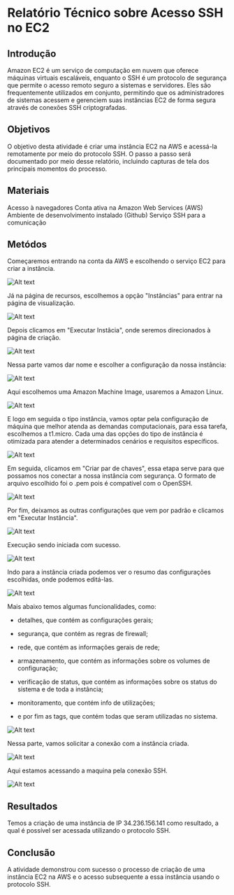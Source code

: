 # Relatório Técnico sobre Acesso SSH no EC2

## Introdução

Amazon EC2 é um serviço de computação em nuvem que oferece máquinas virtuais escaláveis, enquanto o SSH é um protocolo de segurança que permite o acesso remoto seguro a sistemas e servidores. Eles são frequentemente utilizados em conjunto, permitindo que os administradores de sistemas acessem e gerenciem suas instâncias EC2 de forma segura através de conexões SSH criptografadas.

## Objetivos

O objetivo desta atividade é criar uma instância EC2 na AWS e acessá-la remotamente por meio do protocolo SSH. O passo a passo será documentado por meio desse relatório, incluindo capturas de tela dos principais momentos do processo.

## Materiais

Acesso à navegadores 
Conta ativa na Amazon Web Services (AWS)
Ambiente de desenvolvimento instalado (Github)
Serviço SSH para a comunicação

## Metódos 

Começaremos entrando na conta da AWS e escolhendo o serviço EC2 para criar a instância.

![Alt text](./img/tela-inicial.png)

Já na página de recursos, escolhemos a opção "Instâncias" para entrar na página de visualização.

![Alt text](./img/instancia.png)

Depois clicamos em "Executar Instâcia", onde seremos direcionados à página de criação.

![Alt text](./img/PAG1.png)

Nessa parte vamos dar nome e escolher a configuração da nossa instância:

![Alt text](<./img/Captura de tela 2023-08-09 155808.png>)

Aqui escolhemos uma Amazon Machine Image, usaremos a Amazon Linux.

![Alt text](./img/ami.png)

E logo em seguida o tipo instância, vamos optar pela configuração de máquina que melhor atenda as demandas computacionais, para essa tarefa, escolhemos a t1.micro. Cada uma das opções do tipo de instância é otimizada para atender a determinados cenários e requisitos específicos.

![Alt text](./img/escolha-da-instancia.png)

Em seguida, clicamos em "Criar par de chaves", essa etapa serve para que possamos nos conectar a nossa instância com segurança.  O formato de arquivo escolhido foi o .pem pois é compatível com o OpenSSH. 

![Alt text](./img/criando-chave-usar-ppk.png)

Por fim, deixamos as outras configurações que vem por padrão e clicamos em "Executar Instância".

![Alt text](./img/botao-executar.png)

Execução sendo iniciada com sucesso.

![Alt text](./img/execu%C3%A7%C3%A3o-iniciando-inctancia.png)

Indo para a instância criada podemos ver o resumo das configurações escolhidas, onde podemos editá-las.

![Alt text](./img/executada.png)

Mais abaixo temos algumas funcionalidades, como: 

- detalhes, que contém as configurações gerais;

- segurança, que contém as regras de firewall;

- rede, que contém as informações gerais de rede;

- armazenamento, que contém as informações sobre os volumes de configuração;

- verificação de status, que contém as informações sobre os status do sistema e de toda a instância;

- monitoramento, que contém info de utilizações;

- e por fim as tags, que contém todas que seram utilizadas no sistema.

![Alt text](./img/detalhes.png)

Nessa parte, vamos solicitar a conexão com a instância criada.

![Alt text](./img/conexao.png)


Aqui estamos acessando a maquina pela conexão SSH.

![Alt text](./img/acessando-a-maquina-com-ssh.png)

## Resultados

Temos a criação de uma instância de IP 34.236.156.141 como resultado, a qual é possível ser acessada utilizando o protocolo SSH.

## Conclusão

A atividade demonstrou com sucesso o processo de criação de uma instância EC2 na AWS e o acesso subsequente a essa instância usando o protocolo SSH.